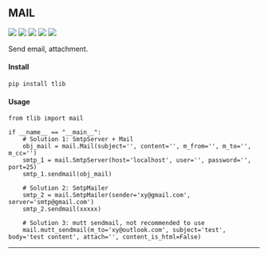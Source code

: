 ## **MAIL**
[![](https://img.shields.io/badge/Project-mail-yellow.svg)]()
[![](https://img.shields.io/badge/Python-2.7-green.svg)]()
[![](https://img.shields.io/badge/Python-3.6-green.svg)]()
[![](https://img.shields.io/badge/Email-tao.xu2008@outlook.com-red.svg)]()
[![](https://img.shields.io/badge/Blog-https://txu2008.github.io-red.svg)][1]

Send email, attachment.

#### Install
    pip install tlib

#### Usage
    from tlib import mail
    
    if __name__ == "__main__":
        # Solution 1: SmtpServer + Mail
        obj_mail = mail.Mail(subject='', content='', m_from='', m_to='', m_cc='')
        smtp_1 = mail.SmtpServer(host='localhost', user='', password='', port=25)
        smtp_1.sendmail(obj_mail)
        
        # Solution 2: SmtpMailer
        smtp_2 = mail.SmtpMailer(sender='xy@gmail.com', server='smtp@gmail.com')
        smtp_2.sendmail(xxxxx)
        
        # Solution 3: mutt sendmail, not recommended to use
        mail.mutt_sendmail(m_to='xy@outlook.com', subject='test', body='test content', attach='', content_is_html=False)

***
[1]: https://txu2008.github.io